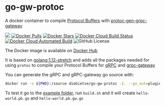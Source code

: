 # go-gw-protoc

A docker container to compile [Protocol Buffers][protobufs] with [protoc-gen-grpc-gateway][grpc-gateway]

[![](https://images.microbadger.com/badges/image/diebietse/go-gw-protoc.svg)](https://microbadger.com/images/diebietse/go-gw-protoc "Get your own version badge on microbadger.com")
[![Docker Pulls](https://img.shields.io/docker/pulls/diebietse/go-gw-protoc.svg)][docker-hub]
[![Docker Stars](https://img.shields.io/docker/stars/diebietse/go-gw-protoc.svg)][docker-hub]
[![Docker Cloud Build Status](https://img.shields.io/docker/cloud/build/diebietse/go-gw-protoc.svg)][docker-hub]
[![Docker Cloud Automated Build](https://img.shields.io/docker/cloud/automated/diebietse/go-gw-protoc.svg)][docker-hub]
![GitHub License](https://img.shields.io/github/license/diebietse/go-gw-protoc.svg)

The Docker image is available on [Docker Hub][docker-hub]

It is based on [golang:1.12-stretch][golang-stretch] and adds all the packages needed for using `protoc` to compile your Protocol Buffers for [gRPC][grpc] and [grpc-gateway][grpc-gateway]

You can generate the gRPC and gRPC-gateway go source with:

```bash
docker run -v ${PWD}:/source diebietse/go-gw-protoc -I. --go_out=plugins=grpc:. --grpc-gateway_out=logtostderr=true:. hello-world.proto
```

To test it go to the [example folder][example], run `build.sh` and it will create `hello-world.pb.go` and `hello-world.pb.gw.go`

[protobufs]: https://github.com/protocolbuffers/protobuf
[grpc-gateway]: https://github.com/grpc-ecosystem/grpc-gateway
[docker-hub]: https://hub.docker.com/r/diebietse/go-gw-protoc
[golang-stretch]: https://github.com/docker-library/golang/blob/d6715f0733f5282836cad2867a0a2b107fc35147/1.12/stretch/Dockerfile
[grpc]: https://github.com/grpc
[example]: ./example

